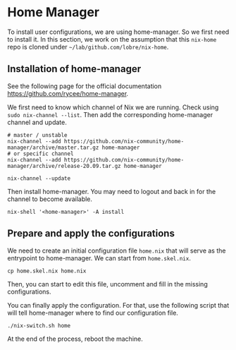 # Home Manager

To install user configurations, we are using home-manager. So we first need to install it. In this section, we work on the assumption that this `nix-home` repo is cloned under `~/lab/github.com/lobre/nix-home`.

## Installation of home-manager

See the following page for the official documentation https://github.com/rycee/home-manager.

We first need to know which channel of Nix we are running. Check using `sudo nix-channel --list`. Then add the corresponding home-manager channel and update.

```
# master / unstable
nix-channel --add https://github.com/nix-community/home-manager/archive/master.tar.gz home-manager
# or specific channel
nix-channel --add https://github.com/nix-community/home-manager/archive/release-20.09.tar.gz home-manager

nix-channel --update
```

Then install home-manager. You may need to logout and back in for the channel to become available.

```
nix-shell '<home-manager>' -A install
```

## Prepare and apply the configurations

We need to create an initial configuration file `home.nix` that will serve as the entrypoint to home-manager. We can start from `home.skel.nix`.

```
cp home.skel.nix home.nix
```

Then, you can start to edit this file, uncomment and fill in the missing configurations.

You can finally apply the configuration. For that, use the following script that will tell home-manager where to find our configuration file.

```
./nix-switch.sh home
```

At the end of the process, reboot the machine.
